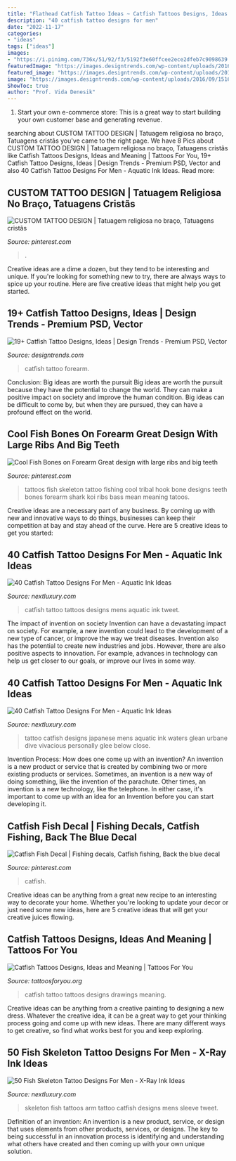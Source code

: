 ```yaml
---
title: "Flathead Catfish Tattoo Ideas ~ Catfish Tattoos Designs, Ideas And Meaning"
description: "40 catfish tattoo designs for men"
date: "2022-11-17"
categories:
- "ideas"
tags: ["ideas"]
images:
- "https://i.pinimg.com/736x/51/92/f3/5192f3e60ffcee2ece2dfeb7c9098639.jpg"
featuredImage: "https://images.designtrends.com/wp-content/uploads/2016/09/15160514/Catfish-Tattoo-on-Forearm.jpg"
featured_image: "https://images.designtrends.com/wp-content/uploads/2016/09/15160514/Catfish-Tattoo-on-Forearm.jpg"
image: "https://images.designtrends.com/wp-content/uploads/2016/09/15160514/Catfish-Tattoo-on-Forearm.jpg"
ShowToc: true
author: "Prof. Vida Denesik"
---
```



1. Start your own e-commerce store: This is a great way to start building your own customer base and generating revenue.

	

		
searching about CUSTOM TATTOO DESIGN | Tatuagem religiosa no braço, Tatuagens cristãs you've came to the right page. We have 8 Pics about CUSTOM TATTOO DESIGN | Tatuagem religiosa no braço, Tatuagens cristãs like Catfish Tattoos Designs, Ideas and Meaning | Tattoos For You, 19+ Catfish Tattoo Designs, Ideas | Design Trends - Premium PSD, Vector and also 40 Catfish Tattoo Designs For Men - Aquatic Ink Ideas. Read more:
		
    
## CUSTOM TATTOO DESIGN | Tatuagem Religiosa No Braço, Tatuagens Cristãs

<img loading=lazy src="https://i.pinimg.com/736x/cd/3f/7e/cd3f7eb9d9ac743296925bf3fa098e60.jpg" onerror="this.onerror=null;this.src='https://tse3.mm.bing.net/th?id=OIP.nKUdVeKHVPjIWZ6LSJ4iHAAAAA&amp;pid=15.1';" alt="CUSTOM TATTOO DESIGN | Tatuagem religiosa no braço, Tatuagens cristãs">

_Source: pinterest.com_

>. 

	

Creative ideas are a dime a dozen, but they tend to be interesting and unique. If you're looking for something new to try, there are always ways to spice up your routine. Here are five creative ideas that might help you get started.

    
## 19+ Catfish Tattoo Designs, Ideas | Design Trends - Premium PSD, Vector

<img loading=lazy src="https://images.designtrends.com/wp-content/uploads/2016/09/15160514/Catfish-Tattoo-on-Forearm.jpg" onerror="this.onerror=null;this.src='https://tse4.mm.bing.net/th?id=OIP.oFljVCgMrvQX9kMoREX0FAHaHd&amp;pid=15.1';" alt="19+ Catfish Tattoo Designs, Ideas | Design Trends - Premium PSD, Vector">

_Source: designtrends.com_

>catfish tattoo forearm. 

	

Conclusion: Big ideas are worth the pursuit
Big ideas are worth the pursuit because they have the potential to change the world. They can make a positive impact on society and improve the human condition. Big ideas can be difficult to come by, but when they are pursued, they can have a profound effect on the world.

    
## Cool Fish Bones On Forearm Great Design With Large Ribs And Big Teeth

<img loading=lazy src="https://s-media-cache-ak0.pinimg.com/736x/57/a1/49/57a149b1faa8d150013ac71eecdab7a4--sailor-tattoos-fish-tattoos.jpg" onerror="this.onerror=null;this.src='https://tse4.mm.bing.net/th?id=OIP.ffJ7ycqwS1UsczE_ylnmXAHaFj&amp;pid=15.1';" alt="Cool Fish Bones on Forearm Great design with large ribs and big teeth">

_Source: pinterest.com_

>tattoos fish skeleton tattoo fishing cool tribal hook bone designs teeth bones forearm shark koi ribs bass mean meaning tatoos. 

	

Creative ideas are a necessary part of any business. By coming up with new and innovative ways to do things, businesses can keep their competition at bay and stay ahead of the curve. Here are 5 creative ideas to get you started:

    
## 40 Catfish Tattoo Designs For Men - Aquatic Ink Ideas

<img loading=lazy src="http://nextluxury.com/wp-content/uploads/sailboat-inside-catfish-mens-dotwork-inner-arm-bicep-tattoos.jpg" onerror="this.onerror=null;this.src='https://tse3.mm.bing.net/th?id=OIP.pCN05lvw67PQrzjTkoHBfgHaHa&amp;pid=15.1';" alt="40 Catfish Tattoo Designs For Men - Aquatic Ink Ideas">

_Source: nextluxury.com_

>catfish tattoo tattoos designs mens aquatic ink tweet. 

	

The impact of invention on society
Invention can have a devastating impact on society. For example, a new invention could lead to the development of a new type of cancer, or improve the way we treat diseases. Invention also has the potential to create new industries and jobs. However, there are also positive aspects to innovation. For example, advances in technology can help us get closer to our goals, or improve our lives in some way.

    
## 40 Catfish Tattoo Designs For Men - Aquatic Ink Ideas

<img loading=lazy src="http://nextluxury.com/wp-content/uploads/japanese-waves-mens-catfish-lower-leg-tattoo-designs.jpg" onerror="this.onerror=null;this.src='https://tse3.mm.bing.net/th?id=OIP.S1193KGKDJG8e2ya3bYgGwHaHb&amp;pid=15.1';" alt="40 Catfish Tattoo Designs For Men - Aquatic Ink Ideas">

_Source: nextluxury.com_

>tattoo catfish designs japanese mens aquatic ink waters glean urbane dive vivacious personally glee below close. 

	

Invention Process: How does one come up with an invention?
An invention is a new product or service that is created by combining two or more existing products or services. Sometimes, an invention is a new way of doing something, like the invention of the parachute. Other times, an invention is a new technology, like the telephone. In either case, it's important to come up with an idea for an Invention before you can start developing it.

    
## Catfish Fish Decal | Fishing Decals, Catfish Fishing, Back The Blue Decal

<img loading=lazy src="https://i.pinimg.com/736x/51/92/f3/5192f3e60ffcee2ece2dfeb7c9098639.jpg" onerror="this.onerror=null;this.src='https://tse2.mm.bing.net/th?id=OIP.Ut7ojORkD082UW36DV-MlAHaHa&amp;pid=15.1';" alt="Catfish Fish Decal | Fishing decals, Catfish fishing, Back the blue decal">

_Source: pinterest.com_

>catfish. 

	

Creative ideas can be anything from a great new recipe to an interesting way to decorate your home. Whether you're looking to update your decor or just need some new ideas, here are 5 creative ideas that will get your creative juices flowing.

    
## Catfish Tattoos Designs, Ideas And Meaning | Tattoos For You

<img loading=lazy src="https://www.tattoosforyou.org/wp-content/uploads/2016/05/Catfish-Tattoo-Drawings.jpg" onerror="this.onerror=null;this.src='https://tse2.mm.bing.net/th?id=OIP.JASgCGKGASb75J2l4TxSIwAAAA&amp;pid=15.1';" alt="Catfish Tattoos Designs, Ideas and Meaning | Tattoos For You">

_Source: tattoosforyou.org_

>catfish tattoo tattoos designs drawings meaning. 

	

Creative ideas can be anything from a creative painting to designing a new dress. Whatever the creative idea, it can be a great way to get your thinking process going and come up with new ideas. There are many different ways to get creative, so find what works best for you and keep exploring.

    
## 50 Fish Skeleton Tattoo Designs For Men - X-Ray Ink Ideas

<img loading=lazy src="https://nextluxury.com/wp-content/uploads/watercolor-mens-catfish-skeleton-arm-tattoos.jpg" onerror="this.onerror=null;this.src='https://tse4.mm.bing.net/th?id=OIP.QeQMN5Ri3dEIZXyLOpVyXAHaHa&amp;pid=15.1';" alt="50 Fish Skeleton Tattoo Designs For Men - X-Ray Ink Ideas">

_Source: nextluxury.com_

>skeleton fish tattoos arm tattoo catfish designs mens sleeve tweet. 

	

Definition of an invention:
An invention is a new product, service, or design that uses elements from other products, services, or designs. The key to being successful in an innovation process is identifying and understanding what others have created and then coming up with your own unique solution.

